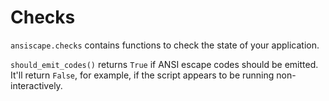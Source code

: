 # Checks

`ansiscape.checks` contains functions to check the state of your application.

`should_emit_codes()` returns `True` if ANSI escape codes should be emitted. It'll return `False`, for example, if the script appears to be running non-interactively.
